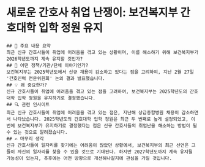 # 새로운 간호사 취업 난쟁이: 보건복지부 간호대학 입학 정원 유지
    ## 📰 주요 내용 요약
    최근 신규 간호사들이 취업에 어려움을 겪고 있는 상황이며, 이를 해소하기 위해 보건복지부가 2026학년도까지 계속 유지할 것인가?
    ## 🏥 어떤 정책/기관/단체 이야기인가?
    보건복지부는 2025학년도에서 신규 채용이 감소하고 있다는 점을 고려하여, 지난 2월 27일 '간호인력 전문위원회' 논의 결과 발표했습니다.
    ## 💡 왜 중요한가?
    신규 간호사들이 취업에 어려움을 겪고 있는 점을 고려하여, 보건복지부는 2025학년도의 간호대학 입학 정원을 유지하기로 결정했습니다.
    ## 🔍 관련 인사이트
    최근 신규 간호사들이 취업에 어려움을 겪고 있는 점은, 지난해 상급종합병원 채용이 감소하면서 나타났습니다. 2025학년도의 간호대학 입학 정원은 최근 두 번째로 높게 설정되었고, 이번에 보건복지부가 유지하기로 결정했다는 점은 신규 간호사들의 취업난을 해소하는 방법이 될 수 있는 것으로 알려졌습니다.
    ## ✍ 마무리 생각
    신규 간호사들이 일자리를 찾기에는 어려움이 많았던 상황에서, 보건복지부의 최근 선언은 그들이 자신의 일자리를 찾을 수 있을 것으로 기대된다. 하지만 2027학년도까지 계속 유지될 가능성이 있는지, 추후에는 어떤 방향으로 개선해나갈지에 관심을 가질 것입니다.